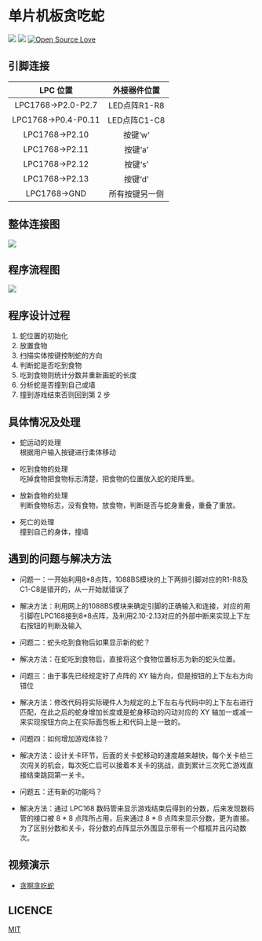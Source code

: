 # 单片机板贪吃蛇
![](https://img.shields.io/badge/language-c-red.svg)
![](https://img.shields.io/github/license/stevenling/gluttonous-snake)
[![Open Source Love](https://badges.frapsoft.com/os/v1/open-source.svg?v=103)](https://github.com/ellerbrock/open-source-badges/)

## 引脚连接

LPC 位置 | 外接器件位置 
:-: | :-: 
LPC1768->P2.0-P2.7 | LED点阵R1-R8
LPC1768->P0.4-P0.11 | LED点阵C1-C8
LPC1768->P2.10 | 按键‘w’
LPC1768->P2.11 | 按键‘a’
LPC1768->P2.12 | 按键‘s’
LPC1768->P2.13 | 按键‘d’
LPC1768->GND |  所有按键另一侧

## 整体连接图

![](https://github.com/stevenling/gluttonous-snake/blob/master/src/%E5%8D%95%E7%89%87%E6%9C%BA%E6%95%B4%E4%BD%93%E8%BF%9E%E6%8E%A5%E5%9B%BE.jpg)

## 程序流程图

![](https://github.com/stevenling/gluttonous-snake/blob/master/src/%E7%A8%8B%E5%BA%8F%E6%B5%81%E7%A8%8B%E5%9B%BE.png)

## 程序设计过程

1. 蛇位置的初始化
2. 放置食物
3. 扫描实体按键控制蛇的方向
4. 判断蛇是否吃到食物
5. 吃到食物则统计分数并重新画蛇的长度
6. 分析蛇是否撞到自己或墙
7. 撞到游戏结束否则回到第 2 步

## 具体情况及处理
- 蛇运动的处理  
  根据用户输入按键进行柔体移动

- 吃到食物的处理  
  吃掉食物把食物标志清楚，把食物的位置放入蛇的矩阵里。

- 放新食物的处理  
    判断食物标志，没有食物，放食物，判断是否与蛇身重叠，重叠了重放。

- 死亡的处理  
    撞到自己的身体，撞墙


## 遇到的问题与解决方法

- 问题一：一开始利用8*8点阵，1088BS模块的上下两排引脚对应的R1-R8及C1-C8是错开的，从一开始就错误了

- 解决方法：利用网上的1088BS模块来确定引脚的正确输入和连接，对应的用引脚在LPC168接到8*8点阵，及利用2.10-2.13对应的外部中断来实现上下左右按钮的判断及输入

- 问题二：蛇头吃到食物后如果显示新的蛇？

- 解决方法：在蛇吃到食物后，直接将这个食物位置标志为新的蛇头位置。 

- 问题三：由于事先已经规定好了点阵的 XY 轴方向，但是按钮的上下左右方向错位

- 解决方法：修改代码将实际硬件人为规定的上下左右与代码中的上下左右进行匹配，在此之后的蛇身增加长度或是蛇身移动的闪动对应的 XY 轴加一或减一来实现按钮方向上在实际面包板上和代码上是一致的。

- 问题四：如何增加游戏体验？

- 解决方法：设计关卡环节，后面的关卡蛇移动的速度越来越快，每个关卡给三次闯关的机会，每次死亡后可以接着本关卡的挑战，直到累计三次死亡游戏直接结束跳回第一关卡。

- 问题五：还有新的功能吗？

- 解决方法：通过 LPC168 数码管来显示游戏结束后得到的分数，后来发现数码管的接口被 8 * 8 点阵所占用，后来通过 8 * 8 点阵来显示分数，更为直接。为了区别分数和关卡，将分数的点阵显示外围显示带有一个框框并且闪动数次。


## 视频演示
- [贪啊贪吃蛇](https://www.bilibili.com/video/av11734759)

## LICENCE
[MIT](https://github.com/stevenling/chat-room/blob/master/LICENSE)

